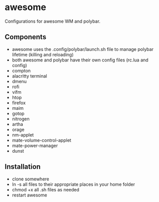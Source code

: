 # awesome

Configurations for awesome WM and polybar.

## Components

* awesome uses the .config/polybar/launch.sh file to manage polybar lifetime (killing and reloading)
* both awesome and polybar have their own config files (rc.lua and config)
* compton
* alacritty terminal
* dmenu
* rofi
* vifm
* htop
* firefox
* maim
* gotop
* nitrogen
* artha
* orage
* nm-applet
* mate-volume-control-applet
* mate-power-manager
* dunst

## Installation

* clone somewhere
* ln -s all files to their appropriate places in your home folder
* chmod +x all .sh files as needed
* restart awesome

